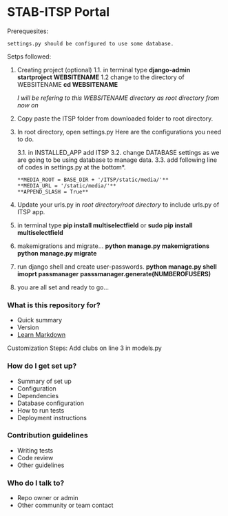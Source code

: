# STAB-ITSP Portal #


Prerequesites:
	
	settings.py should be configured to use some database.

Setps followed:

1. 	Creating project (optional)
	  1.1.	in terminal type **django-admin startproject WEBSITENAME**
	  1.2	change to the directory of WEBSITENAME **cd WEBSITENAME**
		
	*I will be refering to this WEBSITENAME directory as root directory from now on*

2. 	Copy paste the ITSP folder from downloaded folder to root directory.

3.	In root directory, open settings.py
	Here are the configurations you need to do.

	  3.1.	in INSTALLED_APP add ITSP
	  3.2.	change DATABASE settings as we are going to be using database to manage data.
	  3.3.	add following line of codes in settings.py at the bottom*.
		
		**MEDIA_ROOT = BASE_DIR + '/ITSP/static/media/'**
		**MEDIA_URL = '/static/media/'**
		**APPEND_SLASH = True**

4.	Update your urls.py in *root directory/root directory* to include urls.py of ITSP app.

5.	in terminal type
		**pip install multiselectfield**
		or
		**sudo pip install multiselectfield**

6.	makemigrations and migrate...
		**python manage.py makemigrations**
		**python manage.py migrate**

7.	run django shell and create user-passwords. 
		**python manage.py shell**
		**imoprt passmanager**
		**passsmanager.generate(NUMBEROFUSERS)**

8.	you are all set and ready to go...


### What is this repository for? ###

* Quick summary
* Version
* [Learn Markdown](https://bitbucket.org/tutorials/markdowndemo)


Customization Steps:
Add clubs on line 3 in models.py

### How do I get set up? ###

* Summary of set up
* Configuration
* Dependencies
* Database configuration
* How to run tests
* Deployment instructions

### Contribution guidelines ###

* Writing tests
* Code review
* Other guidelines

### Who do I talk to? ###

* Repo owner or admin
* Other community or team contact
